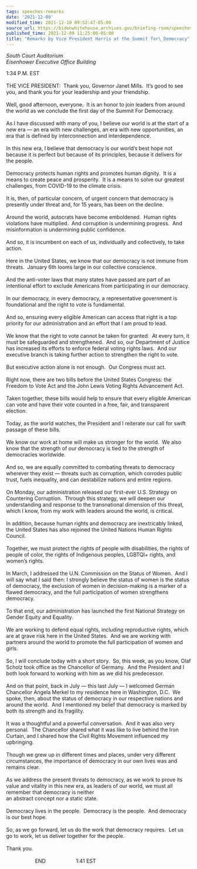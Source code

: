 ```yaml
---
tags: speeches-remarks
date: '2021-12-09'
modified_time: 2021-12-10 09:52:47-05:00
source_url: https://bidenwhitehouse.archives.gov/briefing-room/speeches-remarks/2021/12/09/remarks-by-vice-president-harris-at-the-summit-for-democracy/
published_time: 2021-12-09 11:25:00-05:00
title: "Remarks by Vice President Harris at the Summit for\_Democracy"
---
```

 
*South Court Auditorium  
Eisenhower Executive Office Building*

1:34 P.M. EST  
   
THE VICE PRESIDENT:  Thank you, Governor Janet Mills.  It’s good to see
you, and thank you for your leadership and your friendship.  
   
Well, good afternoon, everyone.  It is an honor to join leaders from
around the world as we conclude the first day of the Summit For
Democracy.   
   
As I have discussed with many of you, I believe our world is at the
start of a new era — an era with new challenges, an era with new
opportunities, an era that is defined by interconnection and
interdependence.  
   
In this new era, I believe that democracy is our world’s best hope not
because it is perfect but because of its principles, because it delivers
for the people.  
   
Democracy protects human rights and promotes human dignity.  It is a
means to create peace and prosperity.  It is a means to solve our
greatest challenges, from COVID-19 to the climate crisis.  
   
It is, then, of particular concern, of urgent concern that democracy is
presently under threat and, for 15 years, has been on the decline.  
   
Around the world, autocrats have become emboldened.  Human rights
violations have multiplied.  And corruption is undermining progress. 
And misinformation is undermining public confidence.   
   
And so, it is incumbent on each of us, individually and collectively, to
take action.  
   
Here in the United States, we know that our democracy is not immune from
threats.  January 6th looms large in our collective conscience.  
   
And the anti-voter laws that many states have passed are part of an
intentional effort to exclude Americans from participating in our
democracy.  
   
In our democracy, in every democracy, a representative government is
foundational and the right to vote is fundamental.  
   
And so, ensuring every eligible American can access that right is a top
priority for our administration and an effort that I am proud to lead.  
   
We know that the right to vote cannot be taken for granted.  At every
turn, it must be safeguarded and strengthened.  And so, our Department
of Justice has increased its efforts to enforce federal voting rights
laws.  And our executive branch is taking further action to strengthen
the right to vote.  
   
But executive action alone is not enough.  Our Congress must act.  
   
Right now, there are two bills before the United States Congress: the
Freedom to Vote Act and the John Lewis Voting Rights Advancement Act.  
   
Taken together, these bills would help to ensure that every eligible
American can vote and have their vote counted in a free, fair, and
transparent election.  
   
Today, as the world watches, the President and I reiterate our call for
swift passage of these bills.  
   
We know our work at home will make us stronger for the world.  We also
know that the strength of our democracy is tied to the strength of
democracies worldwide.  
   
And so, we are equally committed to combating threats to democracy
wherever they exist — threats such as corruption, which corrodes public
trust, fuels inequality, and can destabilize nations and entire
regions.  
   
On Monday, our administration released our first-ever U.S. Strategy on
Countering Corruption.  Through this strategy, we will deepen our
understanding and response to the transnational dimension of this
threat, which I know, from my work with leaders around the world, is
critical.  
   
In addition, because human rights and democracy are inextricably linked,
the United States has also rejoined the United Nations Human Rights
Council.  
   
Together, we must protect the rights of people with disabilities, the
rights of people of color, the rights of Indigenous peoples, LGBTQI+
rights, and women’s rights.  
   
In March, I addressed the U.N. Commission on the Status of Women.  And I
will say what I said then: I strongly believe the status of women is the
status of democracy, the exclusion of women in decision-making is a
marker of a flawed democracy, and the full participation of women
strengthens democracy.  
   
To that end, our administration has launched the first National Strategy
on Gender Equity and Equality.  
   
We are working to defend equal rights, including reproductive rights,
which are at grave risk here in the United States.  And we are working
with partners around the world to promote the full participation of
women and girls.  
   
So, I will conclude today with a short story.  So, this week, as you
know, Olaf Scholz took office as the Chancellor of Germany.  And the
President and I both look forward to working with him as we did his
predecessor.  
   
And on that point, back in July — this last July — I welcomed German
Chancellor Angela Merkel to my residence here in Washington, D.C.  We
spoke, then, about the status of democracy in our respective nations and
around the world.  And I mentioned my belief that democracy is marked by
both its strength and its fragility.  
   
It was a thoughtful and a powerful conversation.  And it was also very
personal.  The Chancellor shared what it was like to live behind the
Iron Curtain, and I shared how the Civil Rights Movement influenced my
upbringing.  
   
Though we grew up in different times and places, under very different
circumstances, the importance of democracy in our own lives was and
remains clear.  
   
As we address the present threats to democracy, as we work to prove its
value and vitality in this new era, as leaders of our world, we must all
remember that democracy is neither  
an abstract concept nor a static state.  
   
Democracy lives in the people.  Democracy is the people.  And democracy
is our best hope.  
   
So, as we go forward, let us do the work that democracy requires.  Let
us go to work, let us deliver together for the people.  
   
Thank you.  
   
                    END                     1:41 EST
